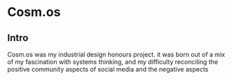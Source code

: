# Cosm.os

## Intro

Cosm.os was my industrial design honours project.
it was born out of a mix of my fascination with
systems thinking, and my difficulty reconciling
the positive community aspects of social media and
the negative aspects

